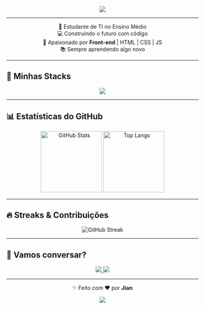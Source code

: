 <!-- Banner opcional (pode criar um no Canva ou usar algum gerador de banner) -->
<p align="center">
  <img src="https://capsule-render.vercel.app/api?type=waving&color=gradient&height=180&section=header&text=👋%20Olá,%20eu%20sou%20o%20Jian!&fontSize=35&fontColor=fff&animation=fadeIn" />
</p>

---

<p align="center">
  🚀 Estudante de TI no Ensino Médio <br>
  💻 Construindo o futuro com código <br>
  🎨 Apaixonado por <strong>Front-end</strong> | HTML | CSS | JS <br>
  📚 Sempre aprendendo algo novo
</p>

---

## 🚀 Minhas Stacks  
<p align="center">
  <img src="https://skillicons.dev/icons?i=html,css,js,ts,react,nodejs,python&perline=7" />
</p>

---

## 📊 Estatísticas do GitHub  
<p align="center">
  <img height="160" src="https://github-readme-stats.vercel.app/api?username=Jianip&show_icons=true&theme=tokyonight" alt="GitHub Stats"/>
  <img height="160" src="https://github-readme-stats.vercel.app/api/top-langs/?username=Jianip&layout=compact&theme=tokyonight" alt="Top Langs"/>
</p>

---

## 🔥 Streaks & Contribuições  
<p align="center">
  <img src="https://streak-stats.demolab.com?user=Jianip&theme=tokyonight&hide_border=true&date_format=j%20M%5B%20Y%5D" alt="GitHub Streak"/>
</p>

---

## 🤝 Vamos conversar?  
<p align="center">
  <a href="https://www.linkedin.com/in/jian-eduardo-461551301">
    <img src="https://img.shields.io/badge/-LinkedIn-0A66C2?style=for-the-badge&logo=linkedin&logoColor=white" />
  </a>
  <a href="mailto:jianeduardo396@gmail.com">
    <img src="https://img.shields.io/badge/-Gmail-D14836?style=for-the-badge&logo=gmail&logoColor=white" />
  </a>
</p>

---

<p align="center">
  ✨ Feito com ❤️ por <strong>Jian</strong>
</p>

<p align="center">
  <img src="https://capsule-render.vercel.app/api?type=waving&color=gradient&height=120&section=footer"/>
</p>

